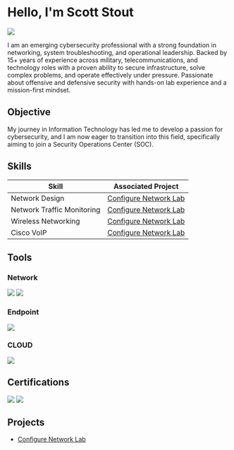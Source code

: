# Hello, I'm Scott Stout
<a href="https://linkedin.com/in/scott-e-stout/"><img src="https://img.shields.io/badge/-LinkedIn-0072b1?&style=for-the-badge&logo=linkedin&logoColor=white" /></a>

I am an emerging cybersecurity professional with a strong foundation in networking, system troubleshooting, and operational leadership. Backed by 15+ years of experience across military, telecommunications, and technology roles with a proven ability to secure infrastructure, solve complex problems, and operate effectively under pressure. Passionate about offensive and defensive security with hands-on lab experience and a mission-first mindset. 

## Objective

My journey in Information Technology has led me to develop a passion for cybersecurity, and I am now eager to transition into this field, specifically aiming to join a Security Operations Center (SOC).

## Skills

| Skill                                         | Associated Project         |
|-----------------------------------------------|----------------------------|
| Network Design                                | <a href="https://github.com/scott-stout83/Configure-Network-Lab/blob/main/README.md">Configure Network Lab</a>|
| Network Traffic Monitoring                    | <a href="https://github.com/scott-stout83/Configure-Network-Lab/blob/main/README.md">Configure Network Lab</a>|
| Wireless Networking                           | <a href="https://github.com/scott-stout83/Configure-Network-Lab/blob/main/README.md">Configure Network Lab</a>|
| Cisco VoIP                                    | <a href="https://github.com/scott-stout83/Configure-Network-Lab/blob/main/README.md">Configure Network Lab</a>|


## Tools

### Network
<div>
    <img src="https://img.shields.io/badge/-Wireshark-1679A7?&style=for-the-badge&logo=Wireshark&logoColor=white" />
    <img src="https://img.shields.io/badge/-NMAP-8A2BE2?&style=for-the-badge&logo=NMAP&logoColor=white" />
</div>

### Endpoint
<div>
    <img src="https://img.shields.io/badge/-Microsoft_Defender_for_Endpoint-00A4EF?&style=for-the-badge&logo=Microsoft&logoColor=white" />
</div>

### CLOUD
<div>
    <img src="https://img.shields.io/badge/AZURE-blue" />
</div>

## Certifications
<div>
<img src="https://img.shields.io/badge/-Security%2B-FF0000?&style=for-the-badge&logo=CompTIA&logoColor=white" />
<img src="https://img.shields.io/badge/-AZ_900-007ACC?&style=for-the-badge&logo=Microsoft&logoColor=white" />
</div>

## Projects
- <a href="https://github.com/scott-stout83/Configure-Network-Lab/blob/main/README.md">Configure Network Lab</a>
